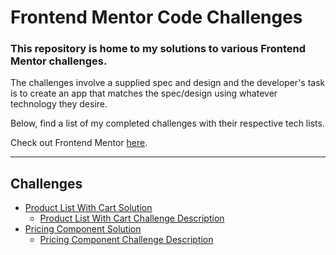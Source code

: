 # Frontend Mentor Code Challenges

### This repository is home to my solutions to various Frontend Mentor challenges. 

The challenges involve a supplied spec and design and the developer's task is to create an app that matches the spec/design using whatever technology they desire. 

Below, find a list of my completed challenges with their respective tech lists. 

Check out Frontend Mentor [here](https://www.frontendmentor.io).

---

## Challenges

- [Product List With Cart Solution](https://product-list-challenge-o3ww7rdwn-cassandratorskes-projects.vercel.app/)
  - [Product List With Cart Challenge Description](https://www.frontendmentor.io/challenges/product-list-with-cart-5MmqLVAp_d)
- [Pricing Component Solution](https://pricing-component-challenge-ffkjltujk-cassandratorskes-projects.vercel.app/)
  - [Pricing Component Challenge Description](https://www.frontendmentor.io/challenges/interactive-pricing-component-t0m8PIyY8)